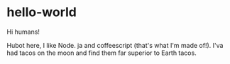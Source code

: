 # hello-world
 
Hi humans!

Hubot here, I like Node. ja and coffeescript (that's what I'm made of!).
I'va had tacos on the moon and find them far superior to Earth tacos.

